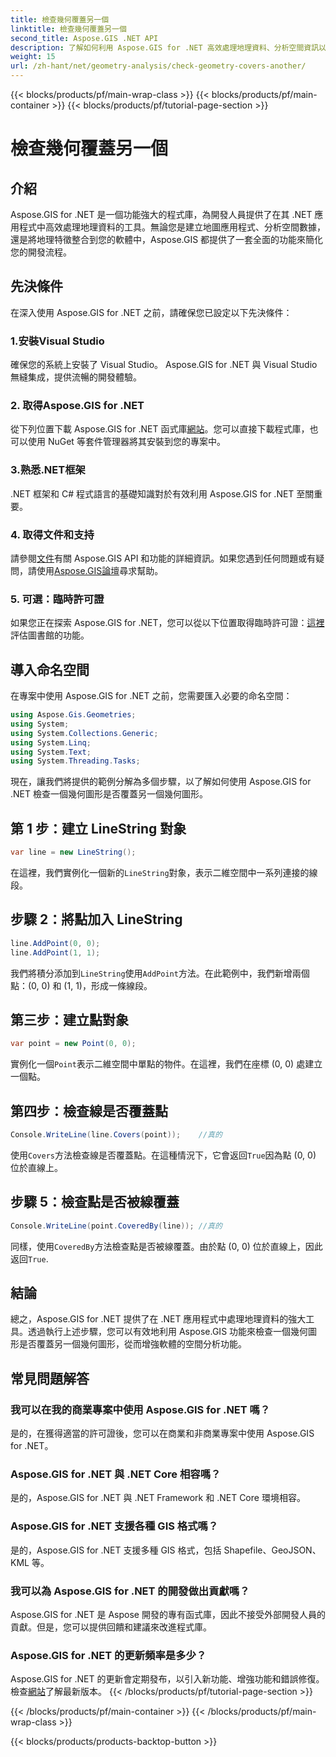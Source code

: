 ```yaml
---
title: 檢查幾何覆蓋另一個
linktitle: 檢查幾何覆蓋另一個
second_title: Aspose.GIS .NET API
description: 了解如何利用 Aspose.GIS for .NET 高效處理地理資料、分析空間資訊以及將地圖功能整合到您的 .NET 應用程式中。
weight: 15
url: /zh-hant/net/geometry-analysis/check-geometry-covers-another/
---
```


{{< blocks/products/pf/main-wrap-class >}}
{{< blocks/products/pf/main-container >}}
{{< blocks/products/pf/tutorial-page-section >}}

# 檢查幾何覆蓋另一個

## 介紹
Aspose.GIS for .NET 是一個功能強大的程式庫，為開發人員提供了在其 .NET 應用程式中高效處理地理資料的工具。無論您是建立地圖應用程式、分析空間數據，還是將地理特徵整合到您的軟體中，Aspose.GIS 都提供了一套全面的功能來簡化您的開發流程。
## 先決條件
在深入使用 Aspose.GIS for .NET 之前，請確保您已設定以下先決條件：
### 1.安裝Visual Studio
確保您的系統上安裝了 Visual Studio。 Aspose.GIS for .NET 與 Visual Studio 無縫集成，提供流暢的開發體驗。
### 2. 取得Aspose.GIS for .NET
從下列位置下載 Aspose.GIS for .NET 函式庫[網站](https://releases.aspose.com/gis/net/)。您可以直接下載程式庫，也可以使用 NuGet 等套件管理器將其安裝到您的專案中。
### 3.熟悉.NET框架
.NET 框架和 C# 程式語言的基礎知識對於有效利用 Aspose.GIS for .NET 至關重要。
### 4. 取得文件和支持
請參閱[文件](https://reference.aspose.com/gis/net/)有關 Aspose.GIS API 和功能的詳細資訊。如果您遇到任何問題或有疑問，請使用[Aspose.GIS論壇](https://forum.aspose.com/c/gis/33)尋求幫助。
### 5. 可選：臨時許可證
如果您正在探索 Aspose.GIS for .NET，您可以從以下位置取得臨時許可證：[這裡](https://purchase.aspose.com/temporary-license/)評估圖書館的功能。

## 導入命名空間
在專案中使用 Aspose.GIS for .NET 之前，您需要匯入必要的命名空間：
```csharp
using Aspose.Gis.Geometries;
using System;
using System.Collections.Generic;
using System.Linq;
using System.Text;
using System.Threading.Tasks;
```

現在，讓我們將提供的範例分解為多個步驟，以了解如何使用 Aspose.GIS for .NET 檢查一個幾何圖形是否覆蓋另一個幾何圖形。
## 第 1 步：建立 LineString 對象
```csharp
var line = new LineString();
```
在這裡，我們實例化一個新的`LineString`對象，表示二維空間中一系列連接的線段。
## 步驟 2：將點加入 LineString
```csharp
line.AddPoint(0, 0);
line.AddPoint(1, 1);
```
我們將積分添加到`LineString`使用`AddPoint`方法。在此範例中，我們新增兩個點：(0, 0) 和 (1, 1)，形成一條線段。
## 第三步：建立點對象
```csharp
var point = new Point(0, 0);
```
實例化一個`Point`表示二維空間中單點的物件。在這裡，我們在座標 (0, 0) 處建立一個點。
## 第四步：檢查線是否覆蓋點
```csharp
Console.WriteLine(line.Covers(point));    //真的
```
使用`Covers`方法檢查線是否覆蓋點。在這種情況下，它會返回`True`因為點 (0, 0) 位於直線上。
## 步驟 5：檢查點是否被線覆蓋
```csharp
Console.WriteLine(point.CoveredBy(line)); //真的
```
同樣，使用`CoveredBy`方法檢查點是否被線覆蓋。由於點 (0, 0) 位於直線上，因此返回`True`.

## 結論
總之，Aspose.GIS for .NET 提供了在 .NET 應用程式中處理地理資料的強大工具。透過執行上述步驟，您可以有效地利用 Aspose.GIS 功能來檢查一個幾何圖形是否覆蓋另一個幾何圖形，從而增強軟體的空間分析功能。
## 常見問題解答
### 我可以在我的商業專案中使用 Aspose.GIS for .NET 嗎？
是的，在獲得適當的許可證後，您可以在商業和非商業專案中使用 Aspose.GIS for .NET。
### Aspose.GIS for .NET 與 .NET Core 相容嗎？
是的，Aspose.GIS for .NET 與 .NET Framework 和 .NET Core 環境相容。
### Aspose.GIS for .NET 支援各種 GIS 格式嗎？
是的，Aspose.GIS for .NET 支援多種 GIS 格式，包括 Shapefile、GeoJSON、KML 等。
### 我可以為 Aspose.GIS for .NET 的開發做出貢獻嗎？
Aspose.GIS for .NET 是 Aspose 開發的專有函式庫，因此不接受外部開發人員的貢獻。但是，您可以提供回饋和建議來改進程式庫。
### Aspose.GIS for .NET 的更新頻率是多少？
 Aspose.GIS for .NET 的更新會定期發布，以引入新功能、增強功能和錯誤修復。檢查[網站](https://releases.aspose.com/gis/net/)了解最新版本。
{{< /blocks/products/pf/tutorial-page-section >}}

{{< /blocks/products/pf/main-container >}}
{{< /blocks/products/pf/main-wrap-class >}}

{{< blocks/products/products-backtop-button >}}
